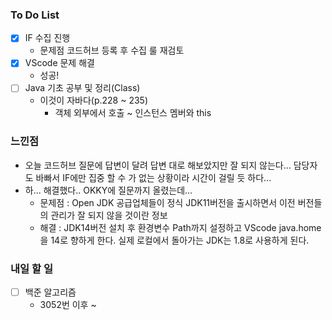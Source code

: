 ### To Do List

- [x] IF 수집 진행
  - 문제점 코드허브 등록 후 수집 룰 재검토
- [x] VScode 문제 해결
  - 성공!
- [ ] Java 기초 공부 및 정리(Class)
  - 이것이 자바다(p.228 ~ 235)
    - 객체 외부에서 호출 ~ 인스턴스 멤버와 this




### 느낀점

- 오늘 코드허브 질문에 답변이 달려 답변 대로 해보았지만 잘 되지 않는다... 담당자도 바빠서 IF에만 집중 할 수 가 없는 상황이라 시간이 걸릴 듯 하다...
- 하... 해결했다.. OKKY에 질문까지 올렸는데... 
  - 문제점 : Open JDK 공급업체들이 정식 JDK11버전을 출시하면서 이전 버전들의 관리가 잘 되지 않을 것이란 정보
  - 해결 : JDK14버전 설치 후 환경변수 Path까지 설정하고 VScode java.home을 14로 향하게 한다. 실제 로컬에서 돌아가는 JDK는 1.8로 사용하게 된다.




### 내일 할 일

- [ ] 백준 알고리즘
  - 3052번 이후 ~